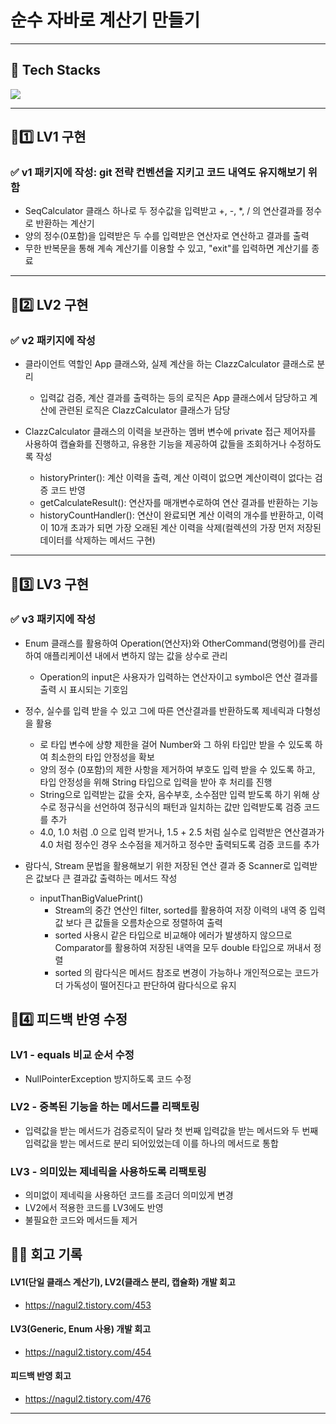# 순수 자바로 계산기 만들기
---
## 🧰 Tech Stacks
<img src="https://img.shields.io/badge/java-007396?style=for-the-badge&logo=OpenJDK&logoColor=white">

---
## 📍1️⃣ LV1 구현
### ✅ v1 패키지에 작성: git 전략 컨벤션을 지키고 코드 내역도 유지해보기 위함
  - SeqCalculator 클래스 하나로 두 정수값을 입력받고 +, -, *, / 의 연산결과를 정수로 반환하는 계산기
  - 양의 정수(0포함)을 입력받은 두 수를 입력받은 연산자로 연산하고 결과를 출력
  - 무한 반복문을 통해 계속 계산기를 이용할 수 있고, "exit"를 입력하면 계산기를 종료

---
## 📍2️⃣ LV2 구현
### ✅ v2 패키지에 작성
- 클라이언트 역할인 App 클래스와, 실제 계산을 하는 ClazzCalculator 클래스로 분리
  - 입력값 검증, 계산 결과를 출력하는 등의 로직은 App 클래스에서 담당하고 계산에 관련된 로직은 ClazzCalculator 클래스가 담당
  

- ClazzCalculator 클래스의 이력을 보관하는 멤버 변수에 private 접근 제어자를 사용하여 캡슐화를 진행하고, 유용한 기능을 제공하여 값들을 조회하거나 수정하도록 작성
  - historyPrinter(): 계산 이력을 출력, 계산 이력이 없으면 계산이력이 없다는 검증 코드 반영
  - getCalculateResult(): 연산자를 매개변수로하여 연산 결과를 반환하는 기능
  - historyCountHandler(): 연산이 완료되면 계산 이력의 개수를 반환하고, 이력이 10개 초과가 되면 가장 오래된 계산 이력을 삭제(컬렉션의 가장 먼저 저장된 데이터를 삭제하는 메서드 구현)

---
## 📍3️⃣ LV3 구현
### ✅ v3 패키지에 작성
- Enum 클래스를 활용하여 Operation(연산자)와 OtherCommand(명령어)를 관리하여 애플리케이션 내에서 변하지 않는 값을 상수로 관리
  - Operation의 input은 사용자가 입력하는 연산자이고 symbol은 연산 결과를 출력 시 표시되는 기호임  
  
  
- 정수, 실수를 입력 받을 수 있고 그에 따른 연산결과를 반환하도록 제네릭과 다형성을 활용
  - <T extends Number>로 타입 변수에 상향 제한을 걸어 Number와 그 하위 타입만 받을 수 있도록 하여 최소한의 타입 안정성을 확보
  - 양의 정수 (0포함)의 제한 사항을 제거하여 부호도 입력 받을 수 있도록 하고, 타입 안정성을 위해 String 타입으로 입력을 받아 후 처리를 진행
  - String으로 입력받는 값을 숫자, 음수부호, 소수점만 입력 받도록 하기 위해 상수로 정규식을 선언하여 정규식의 패턴과 일치하는 값만 입력받도록 검증 코드를 추가
  - 4.0, 1.0 처럼 .0 으로 입력 받거나, 1.5 + 2.5 처럼 실수로 입력받은 연산결과가 4.0 처럼 정수인 경우 소수점을 제거하고 정수만 출력되도록 검증 코드를 추가
  

- 람다식, Stream 문법을 활용해보기 위한 저장된 연산 결과 중 Scanner로 입력받은 값보다 큰 결과값 출력하는 메서드 작성
  - inputThanBigValuePrint()
    - Stream의 중간 연산인 filter, sorted를 활용하여 저장 이력의 내역 중 입력 값 보다 큰 값들을 오름차순으로 정렬하여 출력
    - sorted 사용시 같은 타입으로 비교해야 에러가 발생하지 않으므로 Comparator를 활용하여 저장된 내역을 모두 double 타입으로 꺼내서 정렬
    - sorted 의 람다식은 메서드 참조로 변경이 가능하나 개인적으로는 코드가 더 가독성이 떨어진다고 판단하여 람다식으로 유지
      
## 📍4️⃣ 피드백 반영 수정
### LV1 - equals 비교 순서 수정
- NullPointerException 방지하도록 코드 수정

### LV2 - 중복된 기능을 하는 메서드를 리팩토링
- 입력값을 받는 메서드가 검증로직이 달라 첫 번째 입력값을 받는 메서드와 두 번째 입력값을 받는 메서드로 분리 되어있었는데 이를 하나의 메서드로 통합

### LV3 - 의미있는 제네릭을 사용하도록 리팩토링
- 의미없이 제네릭을 사용하던 코드를 조금더 의미있게 변경
- LV2에서 적용한 코드를 LV3에도 반영
- 불필요한 코드와 메서드들 제거

## 📍📝 회고 기록
#### LV1(단일 클래스 계산기), LV2(클래스 분리, 캡슐화) 개발 회고
- https://nagul2.tistory.com/453
#### LV3(Generic, Enum 사용) 개발 회고
- https://nagul2.tistory.com/454
#### 피드백 반영 회고
- https://nagul2.tistory.com/476
---

